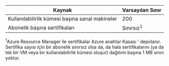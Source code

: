 | Kaynak | Varsayılan Sınır |
| --- | --- |
| Kullanılabilirlik kümesi başına sanal makineler | 200 |
| Abonelik başına sertifikaları |Sınırsız<sup>1</sup> |

<sup>1</sup>Azure Resource Manager ile sertifikalar Azure anahtar Kasası ' depolanır. Sertifika sayısı için bir abonelik sınırsız olsa da, da hala sertifikalarını (ya da tek bir VM veya bir kullanılabilirlik kümesi oluşur) dağıtımı başına 1 MB sınırı yoktur.

